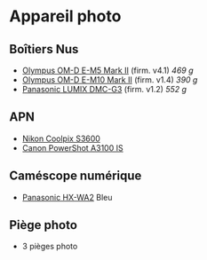 # Appareil photo

## Boîtiers Nus

- [Olympus OM-D E-M5 Mark II](https://bit.ly/3peiHAH) (firm. v4.1) _469 g_
- [Olympus OM-D E-M10 Mark II](https://bit.ly/35aTXBv) (firm. v1.4) _390 g_
- [Panasonic LUMIX DMC-G3](https://bit.ly/3lstFk9) (firm. v1.2) _552 g_

## APN

- [Nikon Coolpix S3600](https://bit.ly/36sErjI)
- [Canon PowerShot A3100 IS](https://bit.ly/2UfPp6H)

## Caméscope numérique

- [Panasonic HX-WA2](https://bit.ly/35aVlEd) Bleu

## Piège photo

- 3 pièges photo
